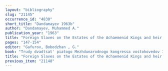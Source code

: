 ```yaml
---
layout: "bibliography"
slug: "21145"
occurrence_id: "4830"
short_title: "Dandamayev 1963b"
author: "Dandamayev, Muhammed A."
publication_year: "1963"
title: "Foreign Slaves on the Estates of the Achaemenid Kings and heir Nobles"
pages: "147-154"
editor: "Gafurov, Bobodzhan , G."
book: "Trudy dvadtsat' piatogo Mezhdunarodnogo kongressa vostokovedov II (Moscow)"
title: "Foreign Slaves on the Estates of the Achaemenid Kings and heir Nobles"
previous_item: "21148"
---
```

